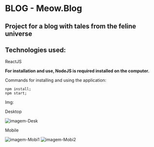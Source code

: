 # BLOG - Meow.Blog
## Project for a blog with tales from the feline universe

## Technologies used:
ReactJS

<b>For installation and use, NodeJS is required installed on the computer.</b>

<p>Commands for installing and using the application:</p>

```
npm install;
npm start;
```

<p>Img:</p>

<p>Desktop</p>
<img src='https://i.ibb.co/GPXBMdQ/desk1.png' alt='imagem-Desk'>

<p>Mobile</p>
<img src='https://i.ibb.co/1dVpX8s/mob1.png' alt='imagem-Mobi1'>

<img src='https://i.ibb.co/Mp4NbgW/mob2.png' alt='imagem-Mobi2'>

